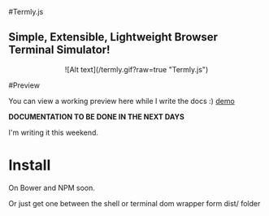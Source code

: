 #Termly.js
## Simple, Extensible, Lightweight Browser Terminal Simulator!

<p style="text-align:center">
![Alt text](/termly.gif?raw=true "Termly.js")
</p>

#Preview

You can view a working preview here while I write the docs :)
[demo](https://kirkhammetz.github.io/termly.js/)

**DOCUMENTATION TO BE DONE IN THE NEXT DAYS**

I'm writing it this weekend.

# Install

On Bower and NPM soon.

Or just get one between the shell or terminal dom wrapper form dist/ folder
